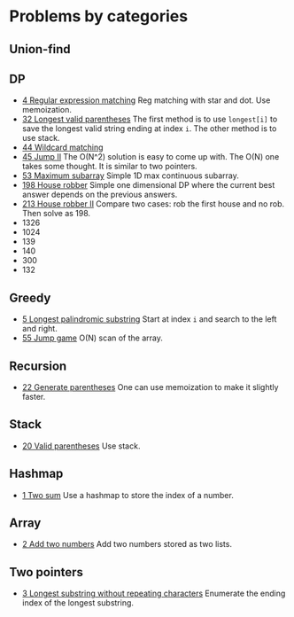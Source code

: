 # Problems by categories

## Union-find

## DP

- [4 Regular expression matching](https://leetcode.com/problems/regular-expression-matching/)
  Reg matching with star and dot. Use memoization.
- [32 Longest valid parentheses](https://leetcode.com/problems/longest-valid-parentheses/)
  The first method is to use `longest[i]` to save the longest valid string 
  ending at index `i`. The other method is to use stack.
- [44 Wildcard matching](????)
- [45 Jump II](https://leetcode.com/problems/jump-game-ii/)
  The O(N^2) solution is easy to come up with.
  The O(N) one takes some thought. It is similar to two pointers.
- [53 Maximum subarray](https://leetcode.com/problems/maximum-subarray/)
  Simple 1D max continuous subarray.
- [198 House robber](https://leetcode.com/problems/house-robber/)
  Simple one dimensional DP where the current best answer
  depends on the previous answers.
- [213 House robber II](https://leetcode.com/problems/house-robber-ii/)
  Compare two cases: rob the first house and no rob. Then solve 
  as 198.
- 1326
- 1024
- 139
- 140
- 300
- 132



## Greedy

- [5 Longest palindromic substring](https://leetcode.com/problems/longest-palindromic-substring/)
  Start at index `i` and search to the left and right.
- [55 Jump game](https://leetcode.com/problems/jump-game/)
  O(N) scan of the array.


## Recursion

- [22 Generate parentheses](https://leetcode.com/problems/generate-parentheses/)
  One can use memoization to make it slightly faster.

## Stack

- [20 Valid parentheses](https://leetcode.com/problems/valid-parentheses/)
  Use stack.

## Hashmap

- [1 Two sum](https://leetcode.com/problems/two-sum/)
  Use a hashmap to store the index of a number.

## Array

- [2 Add two numbers](https://leetcode.com/problems/add-two-numbers/)
  Add two numbers stored as two lists.

## Two pointers

- [3 Longest substring without repeating characters](https://leetcode.com/problems/longest-substring-without-repeating-characters/)
  Enumerate the ending index of the longest substring.
